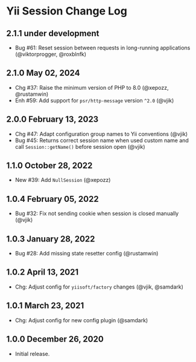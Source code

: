 # Yii Session Change Log

## 2.1.1 under development

- Bug #61: Reset session between requests in long-running applications (@viktorprogger, @roxblnfk)

## 2.1.0 May 02, 2024

- Chg #37: Raise the minimum version of PHP to 8.0 (@xepozz, @rustamwin)
- Enh #59: Add support for `psr/http-message` version `^2.0` (@vjik)

## 2.0.0 February 13, 2023

- Chg #47: Adapt configuration group names to Yii conventions (@vjik)
- Bug #45: Returns correct session name when used custom name and call `Session::getName()` before session open (@vjik)

## 1.1.0 October 28, 2022

- New #39: Add `NullSession` (@xepozz)

## 1.0.4 February 05, 2022

- Bug #32: Fix not sending cookie when session is closed manually (@vjik)

## 1.0.3 January 28, 2022

- Bug #28: Add missing state resetter config (@rustamwin)

## 1.0.2 April 13, 2021

- Chg: Adjust config for `yiisoft/factory` changes (@vjik, @samdark)

## 1.0.1 March 23, 2021

- Chg: Adjust config for new config plugin (@samdark)

## 1.0.0 December 26, 2020

- Initial release.
